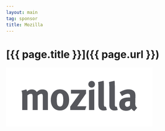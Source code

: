 ```yaml
---
layout: main
tag: sponsor
title: Mozilla
---
```


# [{{ page.title }}]({{ page.url }})

<img src="/images/sponsor-logos/mozilla.png" class="sponsor" />


